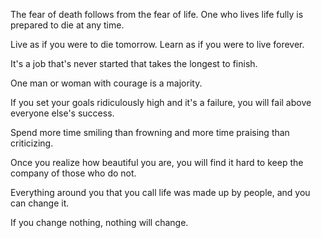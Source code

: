 The fear of death follows from the fear of life. One who
lives life fully is prepared to die at any time.

Live as if you were to die tomorrow. Learn as if you were to live forever.

It's a job that's never started that takes the longest to finish.

One man or woman with courage is a majority.

If you set your goals ridiculously high and it's a failure,
you will fail above everyone else's success.

Spend more time smiling than frowning and more time praising than criticizing.

Once you realize how beautiful you are, you will find it
hard to keep the company of those who do not.

Everything around you that you call life was made up by people, and you can change it.

If you change nothing, nothing will change.